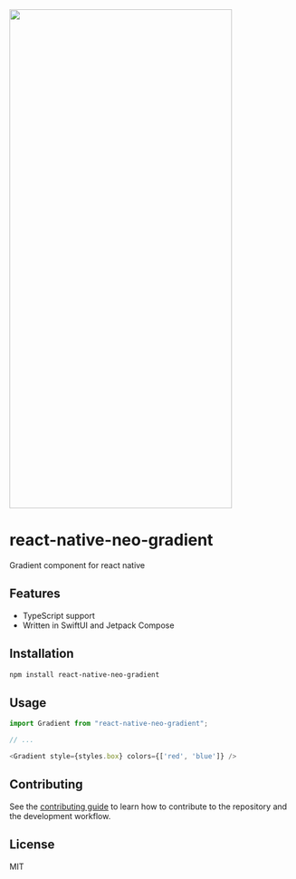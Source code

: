 <img src="https://github.com/duguyihou/react-native-gradient/assets/9347790/b0ecb56f-eb78-4aec-bf2e-0eb38b5a2605" width="393" height="881" />

# react-native-neo-gradient

Gradient component for react native

## Features

- TypeScript support
- Written in SwiftUI and Jetpack Compose

## Installation

```sh
npm install react-native-neo-gradient
```

## Usage

```js
import Gradient from "react-native-neo-gradient";

// ...

<Gradient style={styles.box} colors={['red', 'blue']} />
```

## Contributing

See the [contributing guide](CONTRIBUTING.md) to learn how to contribute to the repository and the development workflow.

## License

MIT
